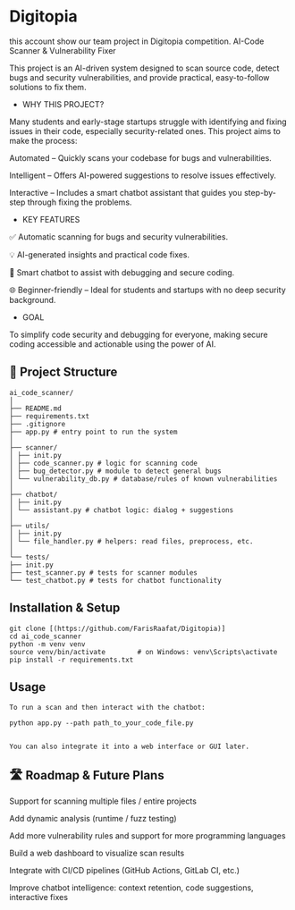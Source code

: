 # Digitopia
this account show our team project in Digitopia competition.
AI-Code Scanner & Vulnerability Fixer

This project is an AI-driven system designed to scan source code, detect bugs and security vulnerabilities, and provide practical, easy-to-follow solutions to fix them.

- WHY THIS PROJECT? 


Many students and early-stage startups struggle with identifying and fixing issues in their code, especially security-related ones. This project aims to make the process:

 Automated – Quickly scans your codebase for bugs and vulnerabilities.

 Intelligent – Offers AI-powered suggestions to resolve issues effectively.

 Interactive – Includes a smart chatbot assistant that guides you step-by-step through fixing the problems.

- KEY FEATURES

✅ Automatic scanning for bugs and security vulnerabilities.

💡 AI-generated insights and practical code fixes.

💬 Smart chatbot to assist with debugging and secure coding.

🌐 Beginner-friendly – Ideal for students and startups with no deep security background.

- GOAL

To simplify code security and debugging for everyone, making secure coding accessible and actionable using the power of AI.


## 📁 Project Structure
```
ai_code_scanner/
│
├── README.md
├── requirements.txt
├── .gitignore
├── app.py # entry point to run the system
│
├── scanner/
│ ├── init.py
│ ├── code_scanner.py # logic for scanning code
│ ├── bug_detector.py # module to detect general bugs
│ └── vulnerability_db.py # database/rules of known vulnerabilities
│
├── chatbot/
│ ├── init.py
│ └── assistant.py # chatbot logic: dialog + suggestions
│
├── utils/
│ ├── init.py
│ └── file_handler.py # helpers: read files, preprocess, etc.
│
└── tests/
├── init.py
├── test_scanner.py # tests for scanner modules
└── test_chatbot.py # tests for chatbot functionality
```

## Installation & Setup
```
git clone [(https://github.com/FarisRaafat/Digitopia)]
cd ai_code_scanner
python -m venv venv
source venv/bin/activate        # on Windows: venv\Scripts\activate
pip install -r requirements.txt
```
## Usage
```
To run a scan and then interact with the chatbot:

python app.py --path path_to_your_code_file.py


You can also integrate it into a web interface or GUI later.
```
## 🛣️ Roadmap & Future Plans

 Support for scanning multiple files / entire projects

 Add dynamic analysis (runtime / fuzz testing)

 Add more vulnerability rules and support for more programming languages

 Build a web dashboard to visualize scan results

 Integrate with CI/CD pipelines (GitHub Actions, GitLab CI, etc.)

 Improve chatbot intelligence: context retention, code suggestions, interactive fixes
